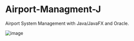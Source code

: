 # Airport-Managment-J

Airport System Management with Java/JavaFX and Oracle.

![image](https://user-images.githubusercontent.com/61183364/159073788-164bdff7-20d9-4f41-92c6-e795fc82f4b7.png)
